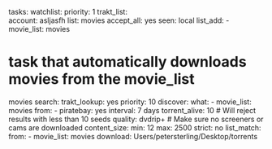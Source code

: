 tasks:
  watchlist:
    priority: 1
    trakt_list:  
      account: asljasfh
      list: movies
    accept_all: yes
    seen: local
    list_add:
      - movie_list: movies

  # task that automatically downloads movies from the movie_list
  movies search:
    trakt_lookup: yes
    priority: 10 
    discover:
      what:
        - movie_list: movies
      from:
        - piratebay: yes
      interval: 7 days
    torrent_alive: 10 # Will reject results with less than 10 seeds
    quality: dvdrip+ # Make sure no screeners or cams are downloaded
    content_size:
      min: 12
      max: 2500
  strict: no
    list_match:
      from:
        - movie_list: movies
    download: Users/petersterling/Desktop/torrents